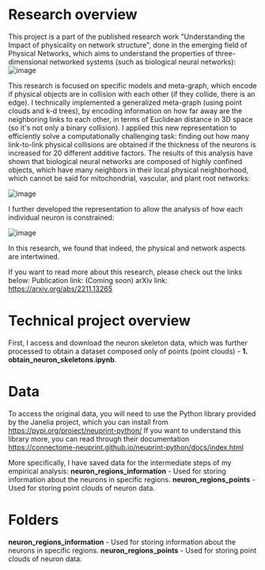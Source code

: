 # Research overview
This project is a part of the published research work "Understanding the Impact of physicality on network structure", done in the emerging field of Physical Networks, which aims to understand the properties of three-dimensional networked systems (such as biological neural networks):
![image](https://github.com/lukablagoje/physical-networks-spatially-embedded-networks/assets/52599010/f9c2db46-4a1d-4cff-bfaf-4c9076193b91)

This research is focused on specific models and meta-graph, which encode if physical objects are in collision with each other (if they collide, there is an edge). I technically implemented a generalized meta-graph (using point clouds and k-d trees), by encoding information on how far away are the neighboring links to each other, in terms of Euclidean distance in 3D space (so it's not only a binary collision). I applied this new representation to efficiently solve a computationally challenging task: finding out how many link-to-link physical collisions are obtained if the thickness of the neurons is increased for 20 different additive factors. The results of this analysis have shown that biological neural networks are composed of highly confined objects, which have many neighbors in their local physical neighborhood, which cannot be said for mitochondrial, vascular, and plant root networks:

![image](https://github.com/lukablagoje/physical-networks-spatially-embedded-networks/assets/52599010/cb6c7b62-82d1-43e0-b486-7908f07bafc6)

I further developed the representation to allow the analysis of how each individual neuron is constrained:

![image](https://github.com/lukablagoje/physical-networks-spatially-embedded-networks/assets/52599010/0ee93cf4-eaab-42f5-a69f-9887f246c85b)

In this research, we found that indeed, the physical and network aspects are intertwined.

If you want to read more about this research, please check out the links below:
Publication link: (Coming soon)
arXiv link: https://arxiv.org/abs/2211.13265
# Technical project overview
First, I  access and download the neuron skeleton data, which was further processed to obtain a dataset composed only of points (point clouds) -  **1. obtain_neuron_skeletons.ipynb**.
# Data
To access the original data, you will need to use the Python library provided by the Janelia project, which you can install from https://pypi.org/project/neuprint-python/
If you want to understand this library more, you can read through their documentation https://connectome-neuprint.github.io/neuprint-python/docs/index.html

More specifically, I have saved data for the intermediate steps of my empirical analysis:
**neuron_regions_information** - Used for storing information about the neurons in specific regions.
**neuron_regions_points** - Used for storing point clouds of neuron data.


# Folders
**neuron_regions_information** - Used for storing information about the neurons in specific regions.
**neuron_regions_points** - Used for storing point clouds of neuron data.
